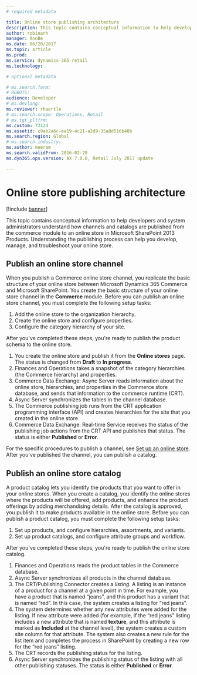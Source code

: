 ```yaml
---
# required metadata

title: Online store publishing architecture
description: This topic contains conceptual information to help developers and system administrators understand how channels and catalogs are published from the commerce module to an online store in Microsoft SharePoint 2013 Products. Understanding the publishing process can help you develop, manage, and troubleshoot your online store.
author: robinarh
manager: AnnBe
ms.date: 06/20/2017
ms.topic: article
ms.prod: 
ms.service: dynamics-365-retail
ms.technology: 

# optional metadata

# ms.search.form: 
# ROBOTS: 
audience: Developer
# ms.devlang: 
ms.reviewer: rhaertle
# ms.search.scope: Operations, Retail
# ms.tgt_pltfrm: 
ms.custom: 72124
ms.assetid: c9ab2a6c-ea19-4c21-a2d9-35a8d516b48b
ms.search.region: Global
# ms.search.industry: 
ms.author: meeram
ms.search.validFrom: 2016-02-28
ms.dyn365.ops.version: AX 7.0.0, Retail July 2017 update

---
```


# Online store publishing architecture

[!include [banner](../includes/banner.md)]

This topic contains conceptual information to help developers and system administrators understand how channels and catalogs are published from the commerce module to an online store in Microsoft SharePoint 2013 Products. Understanding the publishing process can help you develop, manage, and troubleshoot your online store.

Publish an online store channel
-------------------------------------

When you publish a Commerce online store channel, you replicate the basic structure of your online store between Microsoft Dynamics 365 Commerce and Microsoft SharePoint. You create the basic structure of your online store channel in the **Commerce** module. Before you can publish an online store channel, you must complete the following setup tasks:

1.  Add the online store to the organization hierarchy.
2.  Create the online store and configure properties.
3.  Configure the category hierarchy of your site.

After you've completed these steps, you're ready to publish the product schema to the online store.

1.  You create the online store and publish it from the **Online stores** page. The status is changed from **Draft** to **In progress**.
2.  Finances and Operations takes a snapshot of the category hierarchies (the Commerce hierarchy) and properties.
3.  Commerce Data Exchange: Async Server reads information about the online store, hierarchies, and properties in the Commerce store database, and sends that information to the commerce runtime (CRT).
4.  Async Server synchronizes the tables in the channel database.
5.  The Commerce publishing job runs from the CRT application programming interface (API) and creates hierarchies for the site that you created in the online store.
6.  Commerce Data Exchange: Real-time Service receives the status of the publishing job actions from the CRT API and publishes that status. The status is either **Published** or **Error**.

For the specific procedures to publish a channel, see [Set up an online store](https://msdn.microsoft.com/jj682095). After you've published the channel, you can publish a catalog.

## Publish an online store catalog
A product catalog lets you identify the products that you want to offer in your online stores. When you create a catalog, you identify the online stores where the products will be offered, add products, and enhance the product offerings by adding merchandising details. After the catalog is approved, you publish it to make products available in the online store. Before you can publish a product catalog, you must complete the following setup tasks:

1.  Set up products, and configure hierarchies, assortments, and variants.
2.  Set up product catalogs, and configure attribute groups and workflow.

After you've completed these steps, you're ready to publish the online store catalog.

1.  Finances and Operations reads the product tables in the Commerce database.
2.  Async Server synchronizes all products in the channel database.
3.  The CRT/Publishing Connector creates a *listing*. A listing is an instance of a product for a channel at a given point in time. For example, you have a product that is named “jeans”, and this product has a variant that is named “red”. In this case, the system creates a listing for “red jeans”.
4.  The system determines whether any new attributes were added for the listing. If new attribute were added (for example, if the “red jeans” listing includes a new attribute that is named **texture**, and this attribute is marked as **Included** at the channel level), the system creates a custom site column for that attribute. The system also creates a new rule for the list item and completes the process in SharePoint by creating a new row for the “red jeans” listing.
5.  The CRT records the publishing status for the listing.
6.  Async Server synchronizes the publishing status of the listing with all other publishing statuses. The status is either **Published** or **Error**.

